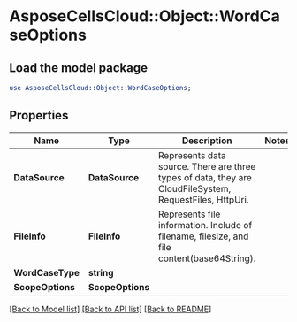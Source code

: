 # AsposeCellsCloud::Object::WordCaseOptions 

## Load the model package
```perl
use AsposeCellsCloud::Object::WordCaseOptions;
```

## Properties
Name | Type | Description | Notes
------------ | ------------- | ------------- | -------------
**DataSource** | **DataSource** | Represents data source.  There are three types of data, they are CloudFileSystem, RequestFiles, HttpUri. |
**FileInfo** | **FileInfo** | Represents file information. Include of filename, filesize, and file content(base64String). |
**WordCaseType** | **string** |  |
**ScopeOptions** | **ScopeOptions** |  |  

[[Back to Model list]](../README.md#documentation-for-models) [[Back to API list]](../README.md#documentation-for-api-endpoints) [[Back to README]](../README.md)

